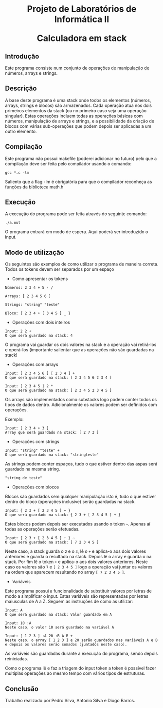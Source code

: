 <h1 align="center"> Projeto de Laboratórios de Informática II

Calculadora em stack </h1>

## Introdução
Este programa consiste num conjunto de operações de manipulação de números, arrays e strings.

## Descrição
A base deste programa é uma stack onde todos os elementos (números, arrays, strings e blocos) são armazenados. Cada operação atua nos dois primeiros elementos da stack (ou no primeiro caso seja uma operação singular). Estas operações incluem todas as operações básicas com números, manipulação de arrays e strings, e a possibilidade da criação de blocos com várias sub-operações que podem depois ser aplicadas a um outro elemento.

## Compilação
Este programa não possui makefile (poderei adicionar no futuro) pelo que a compilação deve ser feita pelo compilador usando o comando:
```
gcc *.c -lm
```
Saliento que a flag -lm é obrigatória para que o compilador reconheça as funções da biblioteca math.h

## Execução
A execução do programa pode ser feita através do seguinte comando:
```
./a.out
```
O programa entrará em modo de espera. Aqui poderá ser introduzido o input.

## Modo de utilização
Os seguintes são exemplos de como utilizar o programa de maneira correta. Todos os tokens devem ser separados por um espaço

- Como apresentar os tokens
```
Números: 2 3 4 + 5 - /
```

```
Arrays: [ 2 3 4 5 6 ]
```

```
Strings: "string" "teste"
```

```
Bloco: { 2 3 4 + [ 3 4 5 ] _ }
```

- Operações com dois inteiros
```
Input: 2 2 +
O que será guardado na stack: 4
```
O programa vai guardar os dois valores na stack e a operação vai retirá-los e operá-los (importante salientar que as operações não são guardadas na stack)

- Operações com arrays
```
Input: [ 2 3 4 5 6 ] [ 2 3 4 ] +
O que será guardado na stack: [ 2 3 4 5 6 2 3 4 ]

Input: [ 2 3 4 5 ] 2 *
O que será guardado na stack: [ 2 3 4 5 2 3 4 5 ]
```
Os arrays são implementados como substacks logo podem conter todos os tipos de dados dentro. Adicionalmente os valores podem ser definidos com operações.

Exemplo:
```
Input: [ 2 3 4 + 3 ]
Array que será guardado na stack: [ 2 7 3 ]
```

- Operações com strings
```
Input: "string" "teste" +
O que será guardado na stack: "stringteste"
```
As strings podem conter espaços, tudo o que estiver dentro das aspas será guardado na mesma string.
```
"string de teste"
```

- Operações com blocos

Blocos são guardados sem qualquer manipulação isto é, tudo o que estiver dentro do bloco (operações inclusive) serão guardadas na stack.
```
Input: { 2 3 + [ 2 3 4 5 ] + }
O que será guardado na stack: { 2 3 + [ 2 3 4 5 ] + }
```
Estes blocos podem depois ser executados usando o token ```~```. Apenas aí todas as operações serão efetuadas.
```
Input: { 2 3 + [ 2 3 4 5 ] + } ~
O que será guardado na stack: [ 7 2 3 4 5 ]
```
Neste caso, a stack guarda o ```2``` e o ```3```, lê o ```+``` e aplica-o aos dois valores anteriores e guarda o resultado na stack. Depois lê o array e guarda o na stack. Por fim lê o token ```+``` e aplica-o aos dois valores anteriores. Neste caso os valores são ```7``` e ```[ 2 3 4 5 ]``` logo a operação vai juntar os valores na ordem que aparecem resultando no array ```[ 7 2 3 4 5 ]```.

- Variáveis

Este programa possui a funcionalidade de substituir valores por letras de modo a simplificar o input. Estas variáveis são representadas por letras maiusculas de A a Z. Seguem as instruções de como as utilizar:
```
Input: A
O que será guardado na stack: Valor guardado em A

Input: 10 :A
Neste caso, o valor 10 será guardado na variável A

Input: [ 1 2 3 ] :A 20 :B A B +
Neste caso, o array [ 1 2 3 ] e 20 serão guardados nas variáveis A e B e depois os valores serão somados (juntados neste caso).
```
As variáveis são guardadas durante a execução do programa, sendo depois reiniciadas.

Como o programa lê e faz a triagem do input token a token é possível fazer multiplas operações ao mesmo tempo com vários tipos de estruturas.

## Conclusão
Trabalho realizado por Pedro Silva, António Silva e Diogo Barros.
